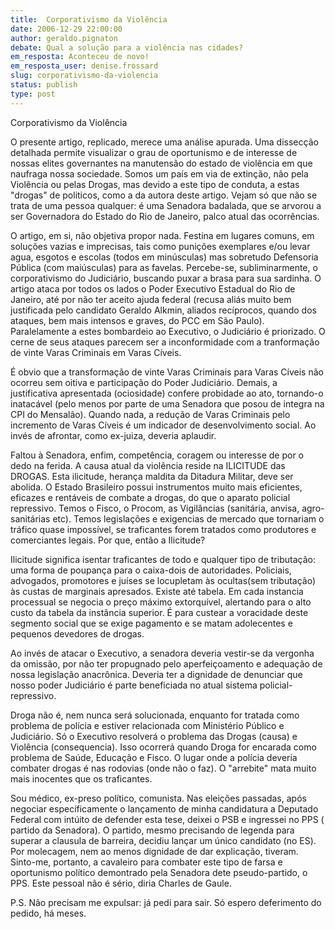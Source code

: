 ```yaml
---
title:  Corporativismo da Violência
date: 2006-12-29 22:00:00
author: geraldo.pignaton
debate: Qual a solução para a violência nas cidades?
em_resposta: Aconteceu de novo! 
em_resposta_user: denise.frossard
slug: corporativismo-da-violencia
status: publish 
type: post
---
```


  

 Corporativismo da Violência  

  

 O presente artigo, replicado, merece uma análise apurada. Uma dissecção detalhada permite visualizar o grau de oportunismo e de interesse de nossas elites governantes na manutensão do estado de violência em que naufraga nossa sociedade. Somos um país em via de extinção, não pela Violência ou pelas Drogas, mas devido a este tipo de conduta, a estas "drogas" de politicos, como a da autora deste artigo. Vejam só que não se trata de uma pessoa qualquer: é uma Senadora badalada, que se arvorou a ser Governadora do Estado do Rio de Janeiro, palco atual das ocorrências.  

 O artigo, em si, não objetiva propor nada. Festina em lugares comuns, em soluções vazias e imprecisas, tais como punições exemplares e/ou levar agua, esgotos e escolas (todos em minúsculas) mas sobretudo Defensoria Pública (com maiúsculas) para as favelas. Percebe-se, subliminarmente, o corporativismo do Judiciário, buscando puxar a brasa para sua sardinha. O artigo ataca por todos os lados o Poder Executivo Estadual do Rio de Janeiro, até por não ter aceito ajuda federal (recusa aliás muito bem justificada pelo candidato Geraldo Alkmin, aliados recíprocos, quando dos ataques, bem mais intensos e graves, do PCC em São Paulo). Paralelamente a estes bombardeio ao Executivo, o Judiciário é priorizado. O cerne de seus ataques parecem ser a inconformidade com a tranformação de vinte Varas Criminais em Varas Cíveis.   

 É obvio que a transformação de vinte Varas Criminais para Varas Cíveis não ocorreu sem oitiva e participação do Poder Judiciário. Demais, a justificativa apresentada (ociosidade) confere probidade ao ato, tornando-o inatacável (pelo menos por parte de uma Senadora que posou de integra na CPI do Mensalão). Quando nada, a redução de Varas Criminais pelo incremento de Varas Cíveis é um indicador de desenvolvimento social. Ao invés de afrontar, como ex-juiza, deveria aplaudir.  

 Faltou à Senadora, enfim, competência, coragem ou interesse de por o dedo na ferida. A causa atual da violência reside na ILICITUDE das DROGAS. Esta ilicitude, herança maldita da Ditadura Militar, deve ser abolida. O Estado Brasileiro possui instrumentos muito mais eficientes, eficazes e rentáveis de combate a drogas, do que o aparato policial repressivo. Temos o Fisco, o Procom, as Vigilâncias (sanitária, anvisa, agro-sanitárias etc). Temos legislações e exigencias de mercado que tornariam o tráfico quase impossível, se traficantes forem tratados como produtores e comerciantes legais. Por que, então a Ilicitude?  

 Ilicitude significa isentar traficantes de todo e qualquer tipo de tributação: uma forma de poupança para o caixa-dois de autoridades. Policiais, advogados, promotores e juíses se locupletam às ocultas(sem tributação) às custas de marginais apresados. Existe até tabela. Em cada instancia processual se negocia o preço máximo extorquível, alertando para o alto custo da tabela da instância superior. É para custear a voracidade deste segmento social que se exige pagamento e se matam adolecentes e pequenos devedores de drogas.   

 Ao invés de atacar o Executivo, a senadora deveria vestir-se da vergonha da omissão, por não ter propugnado pelo aperfeiçoamento e adequação de nossa legislação anacrônica. Deveria ter a dignidade de denunciar que nosso poder Judiciário é parte beneficiada no atual sistema policial-repressivo.  

 Droga não é, nem nunca será solucionada, enquanto for tratada como problema de polícia e estiver relacionada com Ministério Público e Judiciário. Só o Executivo resolverá o problema das Drogas (causa) e Violência (consequencia). Isso ocorrerá quando Droga for encarada como problema de Saúde, Educação e Fisco. O lugar onde a polícia deveria combater drogas é nas rodovias (onde não o faz). O "arrebite" mata muito mais inocentes que os traficantes.  

 Sou médico, ex-preso político, comunista. Nas eleições passadas, após negociar específicamente o lançamento de minha candidatura a Deputado Federal com intúito de defender esta tese, deixei o PSB e ingressei no PPS ( partido da Senadora). O partido, mesmo precisando de legenda para superar a clausula de barreira, decidiu lançar um único candidato (no ES). Por molecagem, nem ao menos dignidade de dar explicação, tiveram. Sinto-me, portanto, a cavaleiro para combater este tipo de farsa e oportunismo político demontrado pela Senadora dete pseudo-partido, o PPS. Este pessoal não é sério, diria Charles de Gaule.  

P.S. Não precisam me expulsar: já pedi para sair. Só espero deferimento do pedido, há meses.
